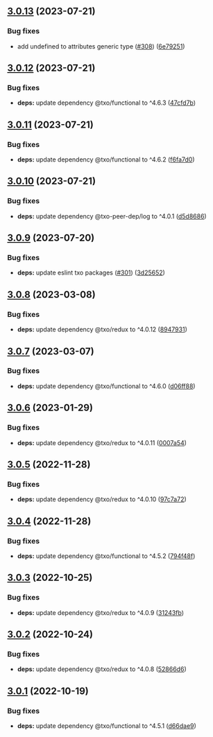 ## [3.0.13](https://github.com/technology-studio/context-redux/compare/v3.0.12...v3.0.13) (2023-07-21)


### Bug fixes

* add undefined to attributes generic type ([#308](https://github.com/technology-studio/context-redux/issues/308)) ([6e79251](https://github.com/technology-studio/context-redux/commit/6e79251e09860e421fdb80cabb4110503611d3fb))

## [3.0.12](https://github.com/technology-studio/context-redux/compare/v3.0.11...v3.0.12) (2023-07-21)


### Bug fixes

* **deps:** update dependency @txo/functional to ^4.6.3 ([47cfd7b](https://github.com/technology-studio/context-redux/commit/47cfd7b35dfc6c0029a1d8b5796c8d914b8c4ffa))

## [3.0.11](https://github.com/technology-studio/context-redux/compare/v3.0.10...v3.0.11) (2023-07-21)


### Bug fixes

* **deps:** update dependency @txo/functional to ^4.6.2 ([f6fa7d0](https://github.com/technology-studio/context-redux/commit/f6fa7d0324fa2bd485d1d01733cfba64fbbea70a))

## [3.0.10](https://github.com/technology-studio/context-redux/compare/v3.0.9...v3.0.10) (2023-07-21)


### Bug fixes

* **deps:** update dependency @txo-peer-dep/log to ^4.0.1 ([d5d8686](https://github.com/technology-studio/context-redux/commit/d5d86864a116aaf8772fd4d187f9a88c407b574b))

## [3.0.9](https://github.com/technology-studio/context-redux/compare/v3.0.8...v3.0.9) (2023-07-20)


### Bug fixes

* **deps:** update eslint txo packages ([#301](https://github.com/technology-studio/context-redux/issues/301)) ([3d25652](https://github.com/technology-studio/context-redux/commit/3d2565251d56f486dbc8e9fc7d61583fe556a867))

## [3.0.8](https://github.com/technology-studio/context-redux/compare/v3.0.7...v3.0.8) (2023-03-08)


### Bug fixes

* **deps:** update dependency @txo/redux to ^4.0.12 ([8947931](https://github.com/technology-studio/context-redux/commit/8947931908ac1ad246ffa99e3c043db9f0c7d383))

## [3.0.7](https://github.com/technology-studio/context-redux/compare/v3.0.6...v3.0.7) (2023-03-07)


### Bug fixes

* **deps:** update dependency @txo/functional to ^4.6.0 ([d06ff88](https://github.com/technology-studio/context-redux/commit/d06ff8807ebea13618d735094861001d268151e5))

## [3.0.6](https://github.com/technology-studio/context-redux/compare/v3.0.5...v3.0.6) (2023-01-29)


### Bug fixes

* **deps:** update dependency @txo/redux to ^4.0.11 ([0007a54](https://github.com/technology-studio/context-redux/commit/0007a54e628cc11017b294301b84f88e58d3b651))

## [3.0.5](https://github.com/technology-studio/context-redux/compare/v3.0.4...v3.0.5) (2022-11-28)


### Bug fixes

* **deps:** update dependency @txo/redux to ^4.0.10 ([97c7a72](https://github.com/technology-studio/context-redux/commit/97c7a72873eb1e3d5d5a9dd2e33f39e6a515c830))

## [3.0.4](https://github.com/technology-studio/context-redux/compare/v3.0.3...v3.0.4) (2022-11-28)


### Bug fixes

* **deps:** update dependency @txo/functional to ^4.5.2 ([794f48f](https://github.com/technology-studio/context-redux/commit/794f48f034d06f04416e821859ca86253f453725))

## [3.0.3](https://github.com/technology-studio/context-redux/compare/v3.0.2...v3.0.3) (2022-10-25)


### Bug fixes

* **deps:** update dependency @txo/redux to ^4.0.9 ([31243fb](https://github.com/technology-studio/context-redux/commit/31243fbb2f472f04614012cc144ac72c7efe1c52))

## [3.0.2](https://github.com/technology-studio/context-redux/compare/v3.0.1...v3.0.2) (2022-10-24)


### Bug fixes

* **deps:** update dependency @txo/redux to ^4.0.8 ([52866d6](https://github.com/technology-studio/context-redux/commit/52866d64270b27e4caee477fa18c0315fa5139dd))

## [3.0.1](https://github.com/technology-studio/context-redux/compare/v3.0.0...v3.0.1) (2022-10-19)


### Bug fixes

* **deps:** update dependency @txo/functional to ^4.5.1 ([d66dae9](https://github.com/technology-studio/context-redux/commit/d66dae9626b54902f2de009e5edef2a903bab72f))
